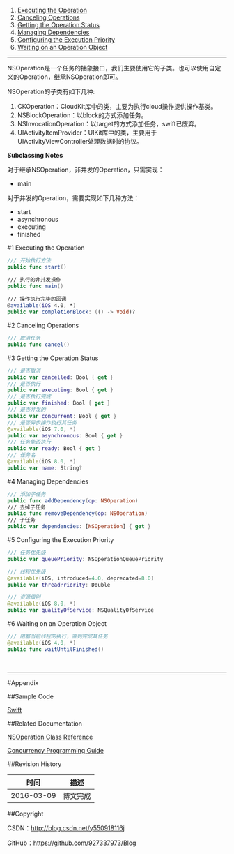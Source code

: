 1. [Executing the Operation](#1)
2. [Canceling Operations](#2)
3. [Getting the Operation Status](#3)
4. [Managing Dependencies](#4)
5. [Configuring the Execution Priority](#5)
6. [Waiting on an Operation Object](#6)

-----

NSOperation是一个任务的抽象接口，我们主要使用它的子类。也可以使用自定义的Operation，继承NSOperation即可。

NSOperation的子类有如下几种:

1. CKOperation：CloudKit库中的类，主要为执行cloud操作提供操作基类。
2. NSBlockOperation：以block的方式添加任务。
3. NSInvocationOperation：以target的方式添加任务，swift已废弃。
4. UIActivityItemProvider：UIKit库中的类，主要用于UIActivityViewController处理数据时的协议。

**Subclassing Notes**

对于继承NSOperation，非并发的Operation，只需实现：

- main

对于并发的Operation，需要实现如下几种方法：

- start
- asynchronous
- executing
- finished


#<a id="1">1 Executing the Operation

```swift
/// 开始执行方法
public func start()

/// 执行的非并发操作
public func main()
    
/// 操作执行完毕的回调
@available(iOS 4.0, *)
public var completionBlock: (() -> Void)?
```

#<a id="2">2 Canceling Operations

```swift
/// 取消任务
public func cancel()
```

#<a id="3">3 Getting the Operation Status

```swift
/// 是否取消
public var cancelled: Bool { get }
/// 是否执行
public var executing: Bool { get }
/// 是否执行完成
public var finished: Bool { get }
/// 是否并发的
public var concurrent: Bool { get }
/// 是否异步操作执行其任务
@available(iOS 7.0, *)
public var asynchronous: Bool { get }
/// 任务能否执行
public var ready: Bool { get }
/// 任务名
@available(iOS 8.0, *)
public var name: String?
```

#<a id="4">4 Managing Dependencies

```swift
/// 添加子任务
public func addDependency(op: NSOperation)
/// 去掉子任务
public func removeDependency(op: NSOperation)
/// 子任务
public var dependencies: [NSOperation] { get }
```

#<a id="5">5 Configuring the Execution Priority

```swift
/// 任务优先级
public var queuePriority: NSOperationQueuePriority

/// 线程优先级
@available(iOS, introduced=4.0, deprecated=8.0)
public var threadPriority: Double

/// 资源级别
@available(iOS 8.0, *)
public var qualityOfService: NSQualityOfService
```

#<a id="6">6 Waiting on an Operation Object

```swift
/// 阻塞当前线程的执行，直到完成其任务
@available(iOS 4.0, *)
public func waitUntilFinished()
```

&#160;

----------

#Appendix

##Sample Code

[Swift](https://github.com/937447974/Swift)

##Related Documentation

[NSOperation Class Reference](https://developer.apple.com/library/ios/documentation/Cocoa/Reference/NSOperation_class/index.html)

[Concurrency Programming Guide](https://developer.apple.com/library/ios/documentation/General/Conceptual/ConcurrencyProgrammingGuide/Introduction/Introduction.html)

##Revision History

| 时间 | 描述 |
| ---- | ---- |
| 2016-03-09 | 博文完成 |

##Copyright

CSDN：http://blog.csdn.net/y550918116j

GitHub：https://github.com/927337973/Blog